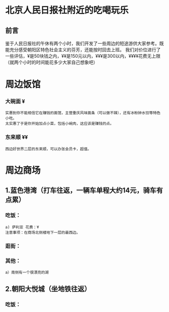 # 北京人民日报社附近的吃喝玩乐

## 前言
鉴于人民日报社的午休有两个小时，我们开发了一些周边的短途游供大家参考。既能充分感受朝阳区特色社会主义的芬芳，还能按时回去上班。
我们对价位进行了一些评估，¥是50块钱之内，¥¥是150元以内，¥¥¥是300以内，¥¥¥¥花费无上限（就两个小时的时间能花多少大家自己想象吧）


# 周边饭馆
### 大碗面 ¥
    实惠到你不能相信它在赚钱的面馆，主营重庆风味面条（可以做不辣），还有冰粉钟水饺等特色小吃。
    太实惠了于是你开始加点小菜，包括小碗肉，这应该是赚钱的点。
    
### 东来顺 ¥¥
    西边好世界二层的东来顺，可以办张会员卡，超值。

# 周边商场
## 1.蓝色港湾（打车往返，一辆车单程大约14元，骑车有点累）
###    吃饭：
    a) 萨利亚 花费：¥
    注意事项：在商场北侧楼地下一层的最西边。
###    逛街：
###    其他：
    a）南侧有一个很漂亮的湖

## 2.朝阳大悦城（坐地铁往返）
###   吃饭：
        
